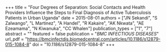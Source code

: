 +++
title = "Four Degrees of Separation: Social Contacts and Health Providers Influence the Steps to Final Diagnosis of Active Tuberculosis Patients in Urban Uganda"
date = 2015-08-01
authors = ["JN Sekandi", "S Zalwango", "L Martinez", "A Handel", "R Kakaire", "AK Nkwata", "AE Ezeamama", "N Kiwanuka", "CC Whalen"]
publication_types = ["1", "7"]
abstract = ""
featured = false
publication = "*BMC INFECTIOUS DISEASES*"
url_pdf = "https://bmcinfectdis.biomedcentral.com/articles/10.1186/s12879-015-1084-8"
doi = "10.1186/s12879-015-1084-8"
+++

